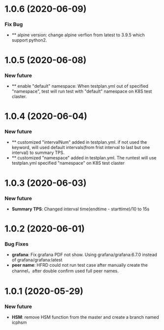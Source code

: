 # 1.0.6 (2020-06-09)
### Fix Bug
* ** alpine version: change alpine verfion from latest to 3.9.5 which support python2.

# 1.0.5 (2020-06-08)
### New future
* ** enable "default" namespace: When testplan.yml out of specified "namespace", test will run test with "default" namespace on K8S test claster.

# 1.0.4 (2020-06-04)
### New future
* ** customized "intervalNum" added in testplan.yml. if not used the keyword, will used default intervals(from frist interval to last but one interval) to summary TPS.
* ** customized "namespace" added in testplan.yml. The runtest will use testplan.yml specified "namespace" on K8S test claster

# 1.0.3 (2020-06-03)

### New future
* **Summary TPS**: Changed interval time(endtime - starttime)/10 to 15s


# 1.0.2 (2020-06-01)

### Bug Fixes
* **grafana**: Fix grafana PDF not show. Using grafana/grafana:6.7.0 instead of grafana/grafana:latest
* **peer name**: HFRD could not run test case after manually create the channel，after double confirm used full peer names.

# 1.0.1 (2020-05-29)

### New future
* **HSM**: remove HSM function from the master and create a branch named icphsm
